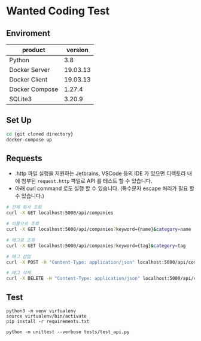 # Wanted Coding Test

## Enviroment
| product        | version  |
|----------------|----------|
| Python         | 3.8      |
| Docker Server  | 19.03.13 |
| Docker Client  | 19.03.13 |
| Docker Compose | 1.27.4   |
| SQLite3        | 3.20.9   |

## Set Up
```bash
cd {git cloned directory}
docker-compose up
```

## Requests
* .http 파일 실행을 지원하는 Jetbrains, VSCode 등의 IDE 가 있으면 디렉토리 내에 첨부된 <code>request.http</code> 파일로 API 를 테스트 할 수 있습니다.
* 아래 curl command 로도 실행 할 수 있습니다. (특수문자 escape 처리가 필요 할 수 있습니다.)
```bash
# 전체 회사 조회
curl -X GET localhost:5000/api/companies

# 이름으로 조회
curl -X GET localhost:5000/api/companies?keyword={name}&category=name

# 태그로 조회
curl -X GET localhost:5000/api/companies?keyword={tag}&category=tag

# 태그 삽입
curl -X POST -H "Content-Type: application/json" localhost:5000/api/companies/{company_id}/tag -d '{"tag":"태그_99"}'

# 태그 삭제
curl -X DELETE -H "Content-Type: application/json" localhost:5000/api/companies/{company_id}/tag -d '{"tag":"태그_99"}'
```

## Test
```
python3 -m venv virtualenv
source virtualenv/bin/activate
pip install -r requirements.txt

python -m unittest --verbose tests/test_api.py
```
